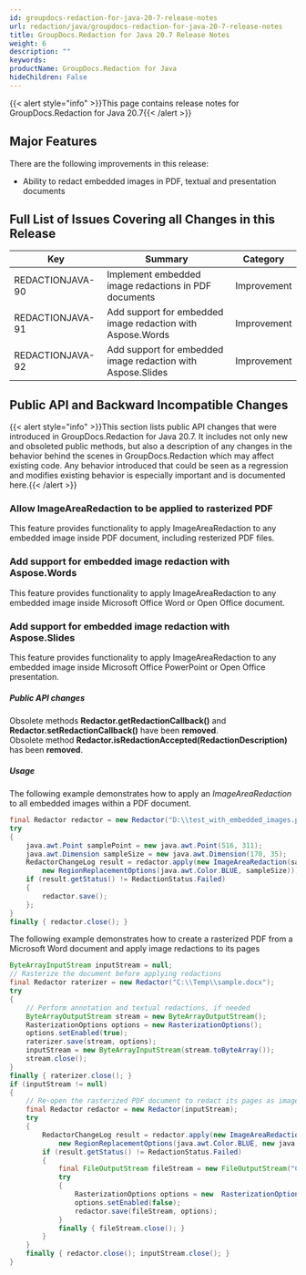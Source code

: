 ```yaml
---
id: groupdocs-redaction-for-java-20-7-release-notes
url: redaction/java/groupdocs-redaction-for-java-20-7-release-notes
title: GroupDocs.Redaction for Java 20.7 Release Notes
weight: 6
description: ""
keywords: 
productName: GroupDocs.Redaction for Java
hideChildren: False
---
```

{{< alert style="info" >}}This page contains release notes for GroupDocs.Redaction for Java 20.7{{< /alert >}}

## Major Features

There are the following improvements in this release:

*   Ability to redact embedded images in PDF, textual and presentation documents  
    

## Full List of Issues Covering all Changes in this Release

| Key | Summary | Category |
| --- | --- | --- |
| REDACTIONJAVA-90 | Implement embedded image redactions in PDF documents | Improvement |
| REDACTIONJAVA-91 | Add support for embedded image redaction with Aspose.Words | Improvement |
| REDACTIONJAVA-92 | Add support for embedded image redaction with Aspose.Slides | Improvement |


## Public API and Backward Incompatible Changes

{{< alert style="info" >}}This section lists public API changes that were introduced in GroupDocs.Redaction for Java 20.7. It includes not only new and obsoleted public methods, but also a description of any changes in the behavior behind the scenes in GroupDocs.Redaction which may affect existing code. Any behavior introduced that could be seen as a regression and modifies existing behavior is especially important and is documented here.{{< /alert >}}

### Allow ImageAreaRedaction to be applied to rasterized PDF

This feature provides functionality to apply ImageAreaRedaction to any embedded image inside PDF document, including resterized PDF files.

### Add support for embedded image redaction with Aspose.Words

This feature provides functionality to apply ImageAreaRedaction to any embedded image inside Microsoft Office Word or Open Office document.

### Add support for embedded image redaction with Aspose.Slides

This feature provides functionality to apply ImageAreaRedaction to any embedded image inside Microsoft Office PowerPoint or Open Office presentation.

##### Public API changes

Obsolete methods **Redactor.getRedactionCallback()** and **Redactor.setRedactionCallback()** have been **removed**.  
Obsolete method **Redactor.isRedactionAccepted(RedactionDescription)** has been **removed**.  

##### Usage

The following example demonstrates how to apply an *ImageAreaRedaction* to all embedded images within a PDF document.
 
```java
final Redactor redactor = new Redactor("D:\\test_with_embedded_images.pdf");
try 
{
    java.awt.Point samplePoint = new java.awt.Point(516, 311);
    java.awt.Dimension sampleSize = new java.awt.Dimension(170, 35);
    RedactorChangeLog result = redactor.apply(new ImageAreaRedaction(samplePoint,
        new RegionReplacementOptions(java.awt.Color.BLUE, sampleSize)));
    if (result.getStatus() != RedactionStatus.Failed)
    {
        redactor.save();
    };
}
finally { redactor.close(); }
```

The following example demonstrates how to create a rasterized PDF from a Microsoft Word document and apply image redactions to its pages


```java
ByteArrayInputStream inputStream = null;
// Rasterize the document before applying redactions
final Redactor raterizer = new Redactor("C:\\Temp\\sample.docx");
try 
{
    // Perform annotation and textual redactions, if needed
    ByteArrayOutputStream stream = new ByteArrayOutputStream();
    RasterizationOptions options = new RasterizationOptions();
    options.setEnabled(true);
    raterizer.save(stream, options);
    inputStream = new ByteArrayInputStream(stream.toByteArray());  
    stream.close();
}
finally { raterizer.close(); }
if (inputStream != null)
{
    // Re-open the rasterized PDF document to redact its pages as images
    final Redactor redactor = new Redactor(inputStream);
    try 
    {
        RedactorChangeLog result = redactor.apply(new ImageAreaRedaction(new java.awt.Point(1160, 2375),
            new RegionReplacementOptions(java.awt.Color.BLUE, new java.awt.Dimension(1050, 720))));
        if (result.getStatus() != RedactionStatus.Failed)
        {
            final FileOutputStream fileStream = new FileOutputStream("C:\\Temp\\sample_docx_Raster.pdf");
            try 
            {
                RasterizationOptions options = new  RasterizationOptions();
                options.setEnabled(false);
                redactor.save(fileStream, options);
            }
            finally { fileStream.close(); }
        }         
    }
    finally { redactor.close(); inputStream.close(); }
}
```
